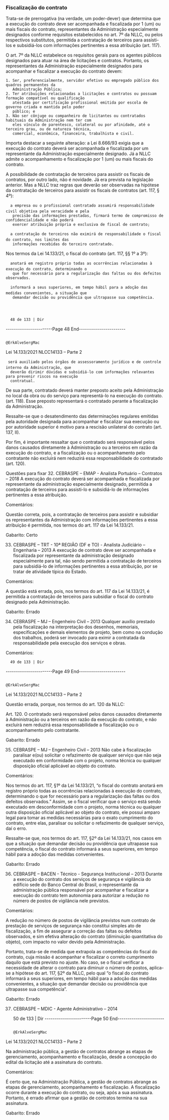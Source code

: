 ### Fiscalização do contrato
Trata-se de prerrogativa (na verdade, um poder-dever) que determina que a execução do contrato deve ser
acompanhada e fiscalizada por 1 (um) ou mais fiscais do contrato, representantes da Administração
especialmente designados conforme requisitos estabelecidos no art. 7º da NLLC, ou pelos respectivos substitutos,
permitida a contratação de terceiros para assisti-los e subsidiá-los com informações pertinentes a essa
atribuição (art. 117).

O art. 7º da NLLC estabelece os requisitos gerais para os agentes públicos designados para atuar na área de
licitações e contratos. Portanto, os representantes da Administração especialmente designados para acompanhar
e fiscalizar a execução do contrato devem:

    1. Ser, preferencialmente, servidor efetivo ou empregado público dos quadros permanentes da
       Administração Pública;
    2. Ter atribuições relacionadas a licitações e contratos ou possuam formação compatível ou qualificação
       atestada por certificação profissional emitida por escola de governo criada e mantida pelo poder
       público; e
    3. Não ser cônjuge ou companheiro de licitantes ou contratados habituais da Administração nem ter com
       eles vínculo de parentesco, colateral ou por afinidade, até o terceiro grau, ou de natureza técnica,
       comercial, econômica, financeira, trabalhista e civil.

Importa destacar a seguinte alteração: a Lei 8.666/93 exigia que a execução do contrato deverá ser acompanhada
e fiscalizada por um representante da Administração especialmente designado. Já a NLLC admite o
acompanhamento e fiscalização por 1 (um) ou mais fiscais do contrato.

A possibilidade de contratação de terceiros para assistir os fiscais de contratos, por outro lado, não é novidade. Já
era prevista na legislação anterior. Mas a NLLC traz regras que deverão ser observadas na hipótese da contratação
de terceiros para assistir os fiscais de contratos (art. 117, § 4º):

      a empresa ou o profissional contratado assumirá responsabilidade civil objetiva pela veracidade e pela
       precisão das informações prestadas, firmará termo de compromisso de confidencialidade e não poderá
       exercer atribuição própria e exclusiva de fiscal de contrato;

      a contratação de terceiros não eximirá de responsabilidade o fiscal do contrato, nos limites das
       informações recebidas do terceiro contratado.

Nos termos da Lei 14.133/21, o fiscal do contrato (art. 117, §§ 1º a 3º):

      anotará em registro próprio todas as ocorrências relacionadas à execução do contrato, determinando o
       que for necessário para a regularização das faltas ou dos defeitos observados.

      informará a seus superiores, em tempo hábil para a adoção das medidas convenientes, a situação que
       demandar decisão ou providência que ultrapasse sua competência.




      48 de 133 | Dir
-----------------------Page 48 End-----------------------

                                                                       @ErkAlveSergMac
 Lei 14.133/2021                                                  NLCC14133 – Parte 2


     será auxiliado pelos órgãos de assessoramento jurídico e de controle interno da Administração, que
      deverão dirimir dúvidas e subsidiá-lo com informações relevantes para prevenir riscos na execução
      contratual.

De sua parte, contratado deverá manter preposto aceito pela Administração no local da obra ou do serviço para
representá-lo na execução do contrato. (art. 118). Esse preposto representará o contratado perante a fiscalização
da Administração.

Ressalte-se que o desatendimento das determinações regulares emitidas pela autoridade designada para
acompanhar e fiscalizar sua execução ou por autoridade superior é motivo para a rescisão unilateral do contrato
(art. 137, II).

Por fim, é importante ressaltar que o contratado será responsável pelos danos causados diretamente à
Administração ou a terceiros em razão da execução do contrato, e a fiscalização ou o acompanhamento pelo
contratante não excluirá nem reduzirá essa responsabilidade do contratado (art. 120).


Questões para fixar
32. CEBRASPE – EMAP - Analista Portuário – Contratos – 2018
A execução do contrato deverá ser acompanhada e fiscalizada por representante da administração especialmente
designado, permitida a contratação de terceiros para assisti-lo e subsidiá-lo de informações pertinentes a essa
atribuição.

Comentários:

Questão correta, pois, a contratação de terceiros para assistir e subsidiar os representantes da Administração com
informações pertinentes a essa atribuição é permitida, nos termos do art. 117 da Lei 14.133/21.

Gabarito: Certo

33. CEBRASPE – TRT - 10ª REGIÃO (DF e TO) - Analista Judiciário – Engenharia – 2013
A execução de contrato deve ser acompanhada e fiscalizada por representante da administração designado
especialmente para tal, não sendo permitida a contratação de terceiros para subsidiá-lo de informações
pertinentes a essa atribuição, por se tratar de atividade típica do Estado.

Comentários:

A questão está errada, pois, nos termos do art. 117 da Lei 14.133/21, é permitida a contratação de terceiros para
subsidiar o fiscal do contrato designado pela Administração.

Gabarito: Errado

34. CEBRASPE – MJ – Engenheiro Civil – 2013
Qualquer auxílio prestado pela fiscalização na interpretação dos desenhos, memoriais, especificações e demais
elementos de projeto, bem como na condução dos trabalhos, poderá ser invocado para eximir a contratada da
responsabilidade pela execução dos serviços e obras.

Comentários:


      49 de 133 | Dir
-----------------------Page 49 End-----------------------

                                                                         @ErkAlveSergMac
 Lei 14.133/2021                                                    NLCC14133 – Parte 2


Questão errada, porque, nos termos do art. 120 da NLLC:

Art. 120. O contratado será responsável pelos danos causados diretamente à Administração ou a terceiros em razão
da execução do contrato, e não excluirá nem reduzirá essa responsabilidade a fiscalização ou o acompanhamento
pelo contratante.

Gabarito: Errado

35. CEBRASPE – MJ – Engenheiro Civil – 2013
Não cabe à fiscalização paralisar e(ou) solicitar o refazimento de qualquer serviço que não seja executado em
conformidade com o projeto, norma técnica ou qualquer disposição oficial aplicável ao objeto do contrato.

Comentários:

Nos termos do art. 117, §1º da Lei 14.133/21, “o fiscal do contrato anotará em registro próprio todas as ocorrências
relacionadas à execução do contrato, determinando o que for necessário para a regularização das faltas ou dos
defeitos observados.” Assim, se o fiscal verificar que o serviço está sendo executado em desconformidade com o
projeto, norma técnica ou qualquer outra disposição oficial aplicável ao objeto do contrato, ele possui amparo legal
para tomar as medidas necessárias para o exato cumprimento do contrato, entre elas, paralisar ou solicitar o
refazimento de qualquer serviço, daí o erro.

Ressalte-se que, nos termos do art. 117, §2º da Lei 14.133/21, nos casos em que a situação que demandar decisão
ou providência que ultrapasse sua competência, o fiscal do contrato informará a seus superiores, em tempo hábil
para a adoção das medidas convenientes.

Gabarito: Errado

36. CEBRASPE – BACEN - Técnico - Segurança Institucional – 2013
Durante a execução do contrato dos serviços de segurança e vigilância do edifício sede do Banco Central do Brasil,
o representante da administração pública responsável por acompanhar e fiscalizar a execução do contrato tem
autonomia para autorizar a redução no número de postos de vigilância nele previstos.

Comentários:

A redução no número de postos de vigilância previstos num contrato de prestação de serviços de segurança não
constitui simples ato de fiscalização, a fim de assegurar a correção das faltas ou defeitos observados, e sim efetiva
alteração do contrato (diminuição quantitativa do objeto), com impacto no valor devido pela Administração.

Portanto, trata-se de medida que extrapola as competências do fiscal do contrato, cuja missão é acompanhar e
fiscalizar o correto cumprimento daquilo que está previsto no ajuste. No caso, se o fiscal verificar a necessidade de
alterar o contrato para diminuir o número de postos, aplica-se a hipótese do art. 117, §2º da NLLC, pelo qual “o
fiscal do contrato informará a seus superiores, em tempo hábil para a adoção das medidas convenientes, a
situação que demandar decisão ou providência que ultrapasse sua competência”.

Gabarito: Errado

37. CEBRASPE – MDIC - Agente Administrativo – 2014




      50 de 133 | Dir
-----------------------Page 50 End-----------------------

                                                                        @ErkAlveSergMac
 Lei 14.133/2021                                                   NLCC14133 – Parte 2


Na administração pública, a gestão de contratos abrange as etapas de gerenciamento, acompanhamento e
fiscalização, desde a concepção do edital da licitação até a assinatura do contrato.

Comentários:

É certo que, na Administração Pública, a gestão de contratos abrange as etapas de gerenciamento,
acompanhamento e fiscalização. A fiscalização ocorre durante a execução do contrato, ou seja, após a sua
assinatura. Portanto, é errado afirmar que a gestão de contratos termina na sua assinatura.

Gabarito: Errado